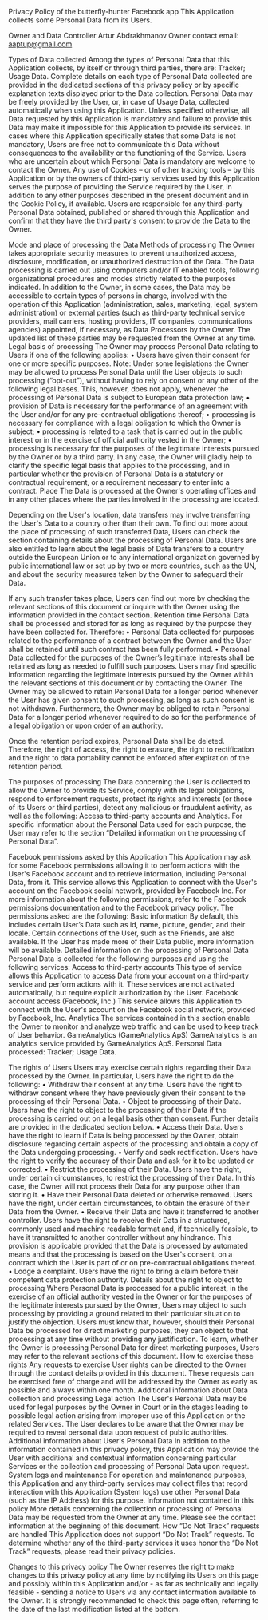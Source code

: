 Privacy Policy of the butterfly-hunter Facebook app
This Application collects some Personal Data from its Users.

Owner and Data Controller
Artur Abdrakhmanov
Owner contact email: aaptup@gmail.com

Types of Data collected
Among the types of Personal Data that this Application collects, by itself or through third parties, there are: Tracker; Usage Data.
Complete details on each type of Personal Data collected are provided in the dedicated sections of this privacy policy or by specific explanation texts displayed prior to the Data collection.
Personal Data may be freely provided by the User, or, in case of Usage Data, collected automatically when using this Application.
Unless specified otherwise, all Data requested by this Application is mandatory and failure to provide this Data may make it impossible for this Application to provide its services. In cases where this Application specifically states that some Data is not mandatory, Users are free not to communicate this Data without consequences to the availability or the functioning of the Service.
Users who are uncertain about which Personal Data is mandatory are welcome to contact the Owner.
Any use of Cookies – or of other tracking tools – by this Application or by the owners of third-party services used by this Application serves the purpose of providing the Service required by the User, in addition to any other purposes described in the present document and in the Cookie Policy, if available.
Users are responsible for any third-party Personal Data obtained, published or shared through this Application and confirm that they have the third party's consent to provide the Data to the Owner.

Mode and place of processing the Data
Methods of processing
The Owner takes appropriate security measures to prevent unauthorized access, disclosure, modification, or unauthorized destruction of the Data.
The Data processing is carried out using computers and/or IT enabled tools, following organizational procedures and modes strictly related to the purposes indicated. In addition to the Owner, in some cases, the Data may be accessible to certain types of persons in charge, involved with the operation of this Application (administration, sales, marketing, legal, system administration) or external parties (such as third-party technical service providers, mail carriers, hosting providers, IT companies, communications agencies) appointed, if necessary, as Data Processors by the Owner. The updated list of these parties may be requested from the Owner at any time.
Legal basis of processing
The Owner may process Personal Data relating to Users if one of the following applies:
•	Users have given their consent for one or more specific purposes. Note: Under some legislations the Owner may be allowed to process Personal Data until the User objects to such processing (“opt-out”), without having to rely on consent or any other of the following legal bases. This, however, does not apply, whenever the processing of Personal Data is subject to European data protection law;
•	provision of Data is necessary for the performance of an agreement with the User and/or for any pre-contractual obligations thereof;
•	processing is necessary for compliance with a legal obligation to which the Owner is subject;
•	processing is related to a task that is carried out in the public interest or in the exercise of official authority vested in the Owner;
•	processing is necessary for the purposes of the legitimate interests pursued by the Owner or by a third party.
In any case, the Owner will gladly help to clarify the specific legal basis that applies to the processing, and in particular whether the provision of Personal Data is a statutory or contractual requirement, or a requirement necessary to enter into a contract.
Place
The Data is processed at the Owner's operating offices and in any other places where the parties involved in the processing are located.

Depending on the User's location, data transfers may involve transferring the User's Data to a country other than their own. To find out more about the place of processing of such transferred Data, Users can check the section containing details about the processing of Personal Data.
Users are also entitled to learn about the legal basis of Data transfers to a country outside the European Union or to any international organization governed by public international law or set up by two or more countries, such as the UN, and about the security measures taken by the Owner to safeguard their Data.

If any such transfer takes place, Users can find out more by checking the relevant sections of this document or inquire with the Owner using the information provided in the contact section.
Retention time
Personal Data shall be processed and stored for as long as required by the purpose they have been collected for.
Therefore:
•	Personal Data collected for purposes related to the performance of a contract between the Owner and the User shall be retained until such contract has been fully performed.
•	Personal Data collected for the purposes of the Owner’s legitimate interests shall be retained as long as needed to fulfill such purposes. Users may find specific information regarding the legitimate interests pursued by the Owner within the relevant sections of this document or by contacting the Owner.
The Owner may be allowed to retain Personal Data for a longer period whenever the User has given consent to such processing, as long as such consent is not withdrawn. Furthermore, the Owner may be obliged to retain Personal Data for a longer period whenever required to do so for the performance of a legal obligation or upon order of an authority.

Once the retention period expires, Personal Data shall be deleted. Therefore, the right of access, the right to erasure, the right to rectification and the right to data portability cannot be enforced after expiration of the retention period.

The purposes of processing
The Data concerning the User is collected to allow the Owner to provide its Service, comply with its legal obligations, respond to enforcement requests, protect its rights and interests (or those of its Users or third parties), detect any malicious or fraudulent activity, as well as the following: Access to third-party accounts and Analytics.
For specific information about the Personal Data used for each purpose, the User may refer to the section “Detailed information on the processing of Personal Data”.

Facebook permissions asked by this Application
This Application may ask for some Facebook permissions allowing it to perform actions with the User's Facebook account and to retrieve information, including Personal Data, from it. This service allows this Application to connect with the User's account on the Facebook social network, provided by Facebook Inc.
For more information about the following permissions, refer to the Facebook permissions documentation and to the Facebook privacy policy.
The permissions asked are the following:
Basic information
By default, this includes certain User’s Data such as id, name, picture, gender, and their locale. Certain connections of the User, such as the Friends, are also available. If the User has made more of their Data public, more information will be available.
Detailed information on the processing of Personal Data
Personal Data is collected for the following purposes and using the following services:
Access to third-party accounts
This type of service allows this Application to access Data from your account on a third-party service and perform actions with it.
These services are not activated automatically, but require explicit authorization by the User.
Facebook account access (Facebook, Inc.)
This service allows this Application to connect with the User's account on the Facebook social network, provided by Facebook, Inc.
Analytics
The services contained in this section enable the Owner to monitor and analyze web traffic and can be used to keep track of User behavior.
GameAnalytics (GameAnalytics ApS)
GameAnalytics is an analytics service provided by GameAnalytics ApS.
Personal Data processed: Tracker; Usage Data.

The rights of Users
Users may exercise certain rights regarding their Data processed by the Owner.
In particular, Users have the right to do the following:
•	Withdraw their consent at any time. Users have the right to withdraw consent where they have previously given their consent to the processing of their Personal Data.
•	Object to processing of their Data. Users have the right to object to the processing of their Data if the processing is carried out on a legal basis other than consent. Further details are provided in the dedicated section below.
•	Access their Data. Users have the right to learn if Data is being processed by the Owner, obtain disclosure regarding certain aspects of the processing and obtain a copy of the Data undergoing processing.
•	Verify and seek rectification. Users have the right to verify the accuracy of their Data and ask for it to be updated or corrected.
•	Restrict the processing of their Data. Users have the right, under certain circumstances, to restrict the processing of their Data. In this case, the Owner will not process their Data for any purpose other than storing it.
•	Have their Personal Data deleted or otherwise removed. Users have the right, under certain circumstances, to obtain the erasure of their Data from the Owner.
•	Receive their Data and have it transferred to another controller. Users have the right to receive their Data in a structured, commonly used and machine readable format and, if technically feasible, to have it transmitted to another controller without any hindrance. This provision is applicable provided that the Data is processed by automated means and that the processing is based on the User's consent, on a contract which the User is part of or on pre-contractual obligations thereof.
•	Lodge a complaint. Users have the right to bring a claim before their competent data protection authority.
Details about the right to object to processing
Where Personal Data is processed for a public interest, in the exercise of an official authority vested in the Owner or for the purposes of the legitimate interests pursued by the Owner, Users may object to such processing by providing a ground related to their particular situation to justify the objection.
Users must know that, however, should their Personal Data be processed for direct marketing purposes, they can object to that processing at any time without providing any justification. To learn, whether the Owner is processing Personal Data for direct marketing purposes, Users may refer to the relevant sections of this document.
How to exercise these rights
Any requests to exercise User rights can be directed to the Owner through the contact details provided in this document. These requests can be exercised free of charge and will be addressed by the Owner as early as possible and always within one month.
Additional information about Data collection and processing
Legal action
The User's Personal Data may be used for legal purposes by the Owner in Court or in the stages leading to possible legal action arising from improper use of this Application or the related Services.
The User declares to be aware that the Owner may be required to reveal personal data upon request of public authorities.
Additional information about User's Personal Data
In addition to the information contained in this privacy policy, this Application may provide the User with additional and contextual information concerning particular Services or the collection and processing of Personal Data upon request.
System logs and maintenance
For operation and maintenance purposes, this Application and any third-party services may collect files that record interaction with this Application (System logs) use other Personal Data (such as the IP Address) for this purpose.
Information not contained in this policy
More details concerning the collection or processing of Personal Data may be requested from the Owner at any time. Please see the contact information at the beginning of this document.
How “Do Not Track” requests are handled
This Application does not support “Do Not Track” requests.
To determine whether any of the third-party services it uses honor the “Do Not Track” requests, please read their privacy policies.

Changes to this privacy policy
The Owner reserves the right to make changes to this privacy policy at any time by notifying its Users on this page and possibly within this Application and/or - as far as technically and legally feasible - sending a notice to Users via any contact information available to the Owner. It is strongly recommended to check this page often, referring to the date of the last modification listed at the bottom.


